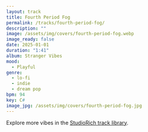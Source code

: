 ```yaml
---
layout: track
title: Fourth Period Fog
permalink: /tracks/fourth-period-fog/
description: ""
image: /assets/img/covers/fourth-period-fog.webp
image_ready: false
date: 2025-01-01
duration: "1:41"
album: Stranger Vibes
mood:
  - Playful
genre:
  - lo-fi
  - indie
  - dream pop
bpm: 94
key: C#
image_jpg: /assets/img/covers/fourth-period-fog.jpg
---
```


Explore more vibes in the [StudioRich track library](/tracks/).
